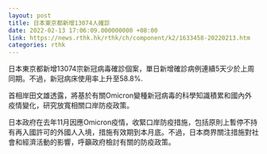 ```yaml
---
layout: post
title: 日本東京都新增13074人確診
date: 2022-02-13 17:06:09.000000000 +08:00
link: https://news.rthk.hk/rthk/ch/component/k2/1633458-20220213.htm
categories: rthk
---
```


日本東京都新增13074宗新冠病毒確診個案，單日新增確診病例連續5天少於上周同期。不過，新冠病床使用率上升至58.8%.

首相岸田文雄透露，將基於有關Omicron變種新冠病毒的科學知識積累和國內外疫情變化，研究放寬相關口岸防疫政策。

日本政府在去年11月因應Omicron疫情，收緊口岸防疫措施，包括原則上暫停不持有再入國許可的外國人入境，措施有效期到本月底。不過，日本商界關注措施對社會和經濟活動的影響，呼籲政府檢討有關的防疫政策。
